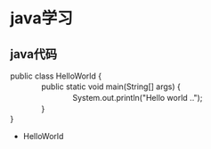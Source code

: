 # java学习
## java代码

public class HelloWorld {                                                  
　　　　public static void main(String[] args) {  
　　　　　　　　System.out.println("Hello world ..");                                                        
　　　　}                                                              
}

- HelloWorld
